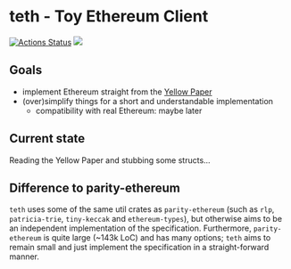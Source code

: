 # teth - Toy Ethereum Client 
[![Actions Status](https://wdp9fww0r9.execute-api.us-west-2.amazonaws.com/production/badge/bwasty/teth?style=flat)](https://github.com/bwasty/teth/actions) [![](https://tokei.rs/b1/github/bwasty/teth)](https://github.com/Aaronepower/tokei)

## Goals
* implement Ethereum straight from the [Yellow Paper](https://github.com/ethereum/yellowpaper/)
* (over)simplify things for a short and understandable implementation
  - compatibility with real Ethereum: maybe later

## Current state
Reading the Yellow Paper and stubbing some structs...

## Difference to parity-ethereum
`teth` uses some of the same util crates as `parity-ethereum` (such as `rlp`, `patricia-trie`, `tiny-keccak` and `ethereum-types`), but otherwise aims to be an independent implementation of the specification. Furthermore, `parity-ethereum` is quite large (~143k LoC) and has many options; `teth` aims to remain small and just implement the specification in a straight-forward manner.

